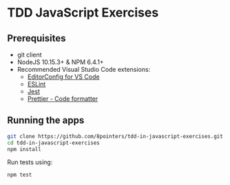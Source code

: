 # TDD JavaScript Exercises

## Prerequisites

- git client
- NodeJS 10.15.3+ & NPM 6.4.1+
- Recommended Visual Studio Code extensions:
  - [EditorConfig for VS Code](https://marketplace.visualstudio.com/items?itemName=EditorConfig.EditorConfig)
  - [ESLint](https://marketplace.visualstudio.com/items?itemName=dbaeumer.vscode-eslint)
  - [Jest](https://marketplace.visualstudio.com/items?itemName=Orta.vscode-jest)
  - [Prettier - Code formatter](https://marketplace.visualstudio.com/items?itemName=esbenp.prettier-vscode)

## Running the apps

```bash
git clone https://github.com/8pointers/tdd-in-javascript-exercises.git
cd tdd-in-javascript-exercises
npm install
```

Run tests using:

```bash
npm test
```
